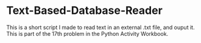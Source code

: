 # Text-Based-Database-Reader
This is a short script I made to read text in an external .txt file, and ouput it.
This is part of the 17th problem in the Python Activity Workbook.
